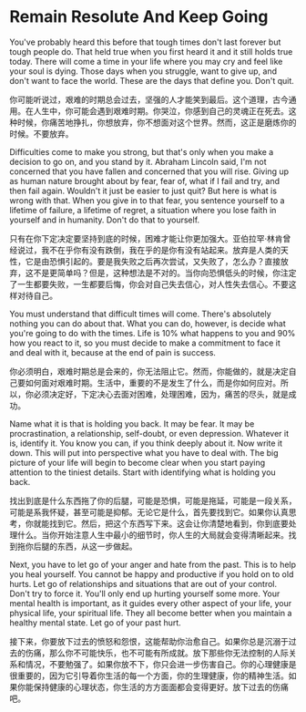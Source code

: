 # Remain Resolute And Keep Going

You've probably heard this before that tough times don't last forever but tough people do. That held true when you first heard it and it still holds true today. There will come a time in your life where you may cry and feel like your soul is dying. Those days when you struggle, want to give up, and don't want to face the world. These are the days that define you. Don't quit.

你可能听说过，艰难的时期总会过去，坚强的人才能笑到最后。这个道理，古今通用。在人生中，你可能会遇到艰难时期。你哭泣，你感到自己的灵魂正在死去。这种时候，你痛苦地挣扎，你想放弃，你不想面对这个世界。然而，这正是磨炼你的时候。不要放弃。

Difficulties come to make you strong, but that's only when you make a decision to go on, and you stand by it. Abraham Lincoln said, I'm not concerned that you have fallen and concerned that you will rise. Giving up as human nature brought about by fear, fear of, what if I fail and try, and then fail again. Wouldn't it just be easier to just quit? But here is what is wrong with that. When you give in to that fear, you sentence yourself to a lifetime of failure, a lifetime of regret, a situation where you lose faith in yourself and in humanity. Don't do that to yourself. 

只有在你下定决定要坚持到底的时候，困难才能让你更加强大。亚伯拉罕·林肯曾经说过，我不在乎你有没有跌倒，我在乎的是你有没有站起来。放弃是人类的天性，它是由恐惧引起的。要是我失败之后再次尝试，又失败了，怎么办？直接放弃，这不是更简单吗？但是，这种想法是不对的。当你向恐惧低头的时候，你注定了一生都要失败，一生都要后悔，你会对自己失去信心，对人性失去信心。不要这样对待自己。

You must understand that difficult times will come. There's absolutely nothing you can do about that. What you can do, however, is decide what you're going to do with the times. Life is 10% what happens to you and 90% how you react to it, so you must decide to make a commitment to face it and deal with it, because at the end of pain is success. 

你必须明白，艰难时期总是会来的，你无法阻止它。然而，你能做的，就是决定自己要如何面对艰难时期。生活中，重要的不是发生了什么，而是你如何应对。所以，你必须决定好，下定决心去面对困难，处理困难，因为，痛苦的尽头，就是成功。

Name what it is that is holding you back. It may be fear. It may be procrastination, a relationship, self-doubt, or even depression. Whatever it is, identify it. You know you can, if you think deeply about it. Now write it down. This will put into perspective what you have to deal with. The big picture of your life will begin to become clear when you start paying attention to the tiniest details. Start with identifying what is holding you back. 

找出到底是什么东西拖了你的后腿，可能是恐惧，可能是拖延，可能是一段关系，可能是系我怀疑，甚至可能是抑郁。无论它是什么，首先要找到它。如果你认真思考，你就能找到它。然后，把这个东西写下来。这会让你清楚地看到，你到底要处理什么。当你开始注意人生中最小的细节时，你人生的大局就会变得清晰起来。找到拖你后腿的东西，从这一步做起。

Next, you have to let go of your anger and hate from the past. This is to help you heal yourself. You cannot be happy and productive if you hold on to old hurts. Let go of relationships and situations that are out of your control. Don't try to force it. You'll only end up hurting yourself some more. Your mental health is important, as it guides every other aspect of your life, your physical life, your spiritual life. They all become better when you maintain a healthy mental state. Let go of your past hurt.

接下来，你要放下过去的愤怒和怨恨，这能帮助你治愈自己。如果你总是沉溺于过去的伤痛，那么你不可能快乐，也不可能有所成就。放下那些你无法控制的人际关系和情况，不要勉强了。如果你放不下，你只会进一步伤害自己。你的心理健康是很重要的，因为它引导着你生活的每一个方面，你的生理健康，你的精神生活。如果你能保持健康的心理状态，你生活的方方面面都会变得更好。放下过去的伤痛吧。